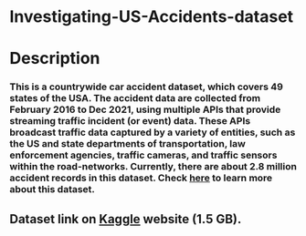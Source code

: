 # Investigating-US-Accidents-dataset


# Description

### This is a countrywide car accident dataset, which covers **49 states of the USA**. The accident data are collected from **February 2016 to Dec 2021**, using multiple APIs that provide streaming traffic incident (or event) data. These APIs broadcast traffic data captured by a variety of entities, such as the US and state departments of transportation, law enforcement agencies, traffic cameras, and traffic sensors within the road-networks. Currently, there are about **2.8 million** accident records in this dataset. Check [here](https://smoosavi.org/datasets/us_accidents) to learn more about this dataset.

## Dataset link on [Kaggle](https://www.kaggle.com/datasets/sobhanmoosavi/us-accidents) website (1.5 GB).
